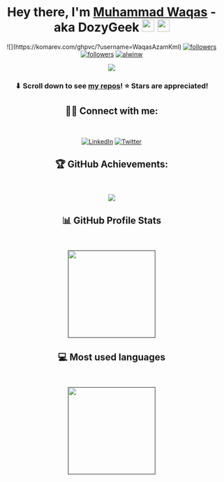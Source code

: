 <h1 align="center">Hey there, I'm <a href="https://www.linkedin.com/in/DozyGeek">Muhammad Waqas</a> - aka DozyGeek <img src="https://media.giphy.com/media/hvRJCLFzcasrR4ia7z/giphy.gif" width="28"> <img src="https://emojis.slackmojis.com/emojis/images/1531849430/4246/blob-sunglasses.gif?1531849430" width="28"/></h1>

<p align="center">
  ![](https://komarev.com/ghpvc/?username=WaqasAzamKml)
  <a href="https://twitter.com/dozygeek"><img alt="followers" title="Follow me on Twitter" src="https://img.shields.io/twitter/follow/DozyGeek?logo=Twitter&style=flat-square"/></a>
  <a href="https://github.com/WaqasAzamKml"><img alt="followers" title="Follow me on Github" src="https://img.shields.io/github/followers/WaqasAzamKml?logo=Github&style=flat-square"/></a>
  <a href="https://github.com/WaqasAzamKml" target="_blank"><img alt="alwinw" src="https://badges.pufler.dev/visits/WaqasAzamKml/WaqasAzamKml?logo=GitHub&label=visits&color=success&logoColor=white&style=flat-square"/></a>
</p>

<p align="center">
  <a href="#">
    <img src="https://github-readme-streak-stats.herokuapp.com/?user=WaqasAzamKml&theme=dark"/>
  </a>
</p>

<h3 align="center">⬇ Scroll down to see <a href="https://github.com/WaqasAzamKml?tab=repositories">my repos</a>! ⭐ Stars are appreciated!</h3>

<h2 align="center"> 🙋‍♂️ Connect with me:</h2>
<br/>
<p align="center">
  <a href="https://www.linkedin.com/in/DozyGeek/"><img alt="LinkedIn" title="LinkedIn" src="https://img.shields.io/badge/-LinkedIn-0077B5?style=for-the-badge&logo=linkedin&logoColor=white"/></a>
  <a href="https://twitter.com/DozyGeek"><img alt="Twitter" title="Twitter" src="https://img.shields.io/badge/-Twitter-1DA1F2?style=for-the-badge&logo=twitter&logoColor=white"/></a>
</p>

<h2 align="center"> 🏆 GitHub Achievements:</h2>

<br/>

<p align="center">
<a href="#"><img src="https://github-profile-trophy.vercel.app/?username=WaqasAzamKml&row=1&theme=dracula"></a>
</p>


 <h2 align="center"> 📊 GitHub Profile Stats </h2>
  <br/>
  <p align="center">
<a href=""><img height="200px" src="https://github-readme-stats.vercel.app/api?username=WaqasAzamKml&show_icons=true&theme=darcula&count_private=true"/></a>
  </p>
  
  <h2 align="center">💻 Most used languages</h2>

  <br/>
  <p align="center">
  <a href=""><img height="200px" src="https://github-readme-stats.vercel.app/api/top-langs/?username=WaqasAzamKml&layout=compact&theme=darcula"/></a>
  </p>

<!--
**WaqasAzamKml/WaqasAzamKml** is a ✨ _special_ ✨ repository because its `README.md` (this file) appears on your GitHub profile.

Here are some ideas to get you started:

- 🔭 I’m currently working on ...
- 🌱 I’m currently learning ...
- 👯 I’m looking to collaborate on ...
- 🤔 I’m looking for help with ...
- 💬 Ask me about ...
- 📫 How to reach me: ...
- 😄 Pronouns: ...
- ⚡ Fun fact: ...
-->
